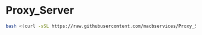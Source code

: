 # Proxy_Server
``` bash
bash <(curl -sSL https://raw.githubusercontent.com/macbservices/Proxy_Server/refs/heads/main/install_proxy.sh)


